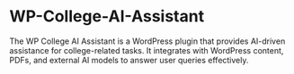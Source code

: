 # WP-College-AI-Assistant
The WP College AI Assistant is a WordPress plugin that provides AI-driven assistance for college-related tasks. It integrates with WordPress content, PDFs, and external AI models to answer user queries effectively.

